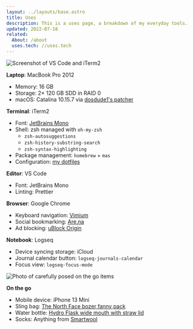 ```yaml
---
layout: ../layouts/base.astro
title: Uses
description: This is a uses page, a breakdown of my everyday tools.
updated: 2022-07-18
related:
  About: /about
  uses.tech: //uses.tech
---
```


![Screenshot of VS Code and iTerm2](/img/screenshot-vscode-terminal.png "Screenshot of VS Code and iTerm2")

**Laptop**: MacBook Pro 2012
- Memory: 16 GB
- Storage: 2× 120 GB SDD in RAID 0
- macOS: Catalina 10.15.7 via [dosdude1's patcher](http://dosdude1.com/catalina/)

**Terminal**: iTerm2
- Font: [JetBrains Mono](//www.jetbrains.com/lp/mono/)
- Shell: zsh managed with `oh-my-zsh`
	- `zsh-autosuggestions`
	- `zsh-history-substring-search`
	- `zsh-syntax-highlighting`
- Package management: `homebrew` + `mas`
- Configuration: [my dotfiles](//github.com/sdvim/dotfiles)

**Editor**: VS Code
- Font: JetBrains Mono
- Linting: Prettier

**Browser**: Google Chrome
- Keyboard navigation: [Vimium](//chrome.google.com/webstore/detail/vimium/dbepggeogbaibhgnhhndojpepiihcmeb?hl=en)
- Social bookmarking: [Are.na](//chrome.google.com/webstore/detail/arena/lkihjlcipnbgeokmfnpogjfflofbfhga?hl=en)
- Ad blocking: [uBlock Origin](//chrome.google.com/webstore/detail/ublock-origin/cjpalhdlnbpafiamejdnhcphjbkeiagm?hl=en)

**Notebook**: Logseq
- Device syncing storage: iCloud
- Journal calendar button: `logseq-journals-calendar`
- Focus view: `logseq-focus-mode`

![Photo of carefully posed on the go items](/img/photo-on-the-go-stuff.jpg "Photo of carefully posed on the go items")

**On the go**
- Mobile device: iPhone 13 Mini
- Sling bag: [The North Face bozer fanny pack](//www.asos.com/us/the-north-face/the-north-face-bozer-fanny-pack-in-yellow/prd/21674067)
- Water bottle: [Hydro Flask wide mouth with straw lid](//www.hydroflask.com/40-oz-wide-mouth-w-straw-lid?color=white)
- Socks: Anything from [Smartwool](//www.smartwool.com/)